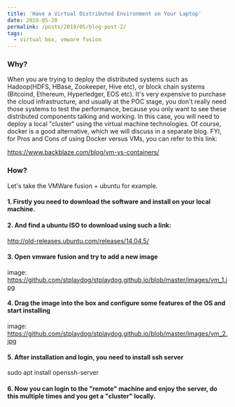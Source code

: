 ```yaml
---
title: 'Have a Virtual Distributed Environment on Your Laptop'
date: 2019-05-28
permalink: /posts/2019/05/blog-post-2/
tags:
  - virtual box, vmware fusion 
---
```


### Why?
When you are trying to deploy the distributed systems such as Hadoop(HDFS, HBase, Zookeeper, Hive etc), or block chain systems (Bitcoind, Ethereum, Hyperledger, EOS etc).
It's very expensive to purchase the cloud infrastructure, and usually at the POC stage, you don't really need those systems to test the performance, because you only want to see these distributed components talking and working.
In this case, you will need to deploy a local "cluster" using the virtual machine technologies. Of course, docker is a good alternative, which we will discuss in a separate blog.
FYI, for Pros and Cons of using Docker versus VMs, you can refer to this link: 

https://www.backblaze.com/blog/vm-vs-containers/

### How?
Let's take the VMWare fusion + ubuntu for example. 

#### 1. Firstly you need to download the software and install on your local machine. 

#### 2. And find a ubuntu ISO to download using such a link:

http://old-releases.ubuntu.com/releases/14.04.5/ 

#### 3. Open vmware fusion and try to add a new image

image: https://github.com/stplaydog/stplaydog.github.io/blob/master/images/vm_1.jpg

#### 4. Drag the image into the box and configure some features of the OS and start installing

image: https://github.com/stplaydog/stplaydog.github.io/blob/master/images/vm_2.jpg

#### 5. After installation and login, you need to install ssh server

sudo apt install openssh-server

#### 6. Now you can login to the "remote" machine and enjoy the server, do this multiple times and you get a "cluster" locally.
